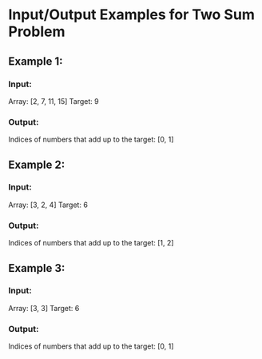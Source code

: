 # Input/Output Examples for Two Sum Problem

## Example 1:
### Input:
Array: [2, 7, 11, 15]
Target: 9
### Output:
Indices of numbers that add up to the target: [0, 1]

## Example 2:
### Input:
Array: [3, 2, 4]
Target: 6
### Output:
Indices of numbers that add up to the target: [1, 2]

## Example 3:
### Input:
Array: [3, 3]
Target: 6
### Output:
Indices of numbers that add up to the target: [0, 1]
